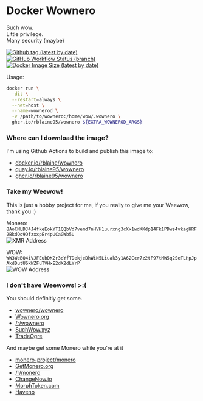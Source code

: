 # Docker Wownero
Such wow.  
Little privilege.  
Many security (maybe)

[![Github tag (latest by date)][github-tag-badge]][github-tag-link]  
[![GitHub Workflow Status (branch)][github-actions-badge]][github-actions-link]  
[![Docker Image Size (latest by date)][docker-image-size-badge]][docker-image-link]

Usage:
```sh
docker run \
  -dit \
  --restart=always \
  --net=host \
  --name=wownerod \
  -v /path/to/wownero:/home/wow/.wownero \
  ghcr.io/rblaine95/wownero ${EXTRA_WOWNEROD_ARGS}
```

### Where can I download the image?
I'm using Github Actions to build and publish this image to:
* [docker.io/rblaine/wownero](https://hub.docker.com/r/rblaine/wownero)
* [quay.io/rblaine95/wownero](https://quay.io/repository/rblaine95/wownero)
* [ghcr.io/rblaine95/wownero](https://ghcr.io/rblaine95/wownero)

### Take my Weewow!
This is just a hobby project for me, if you really to give me your Weewow, thank you :)  

Monero: `8AoCMLDJ4J4fkeEokYT1QQbVd7vemd7nHVH1uurxng3cXx1wdKKdp14Fk1PDws4vkagHRF2BkdQo9DfzxxpEr4pUCaGWb5U`  
![XMR Address](https://api.qrserver.com/v1/create-qr-code/?data=8AoCMLDJ4J4fkeEokYT1QQbVd7vemd7nHVH1uurxng3cXx1wdKKdp14Fk1PDws4vkagHRF2BkdQo9DfzxxpEr4pUCaGWb5U&amp;size=150x150 "8AoCMLDJ4J4fkeEokYT1QQbVd7vemd7nHVH1uurxng3cXx1wdKKdp14Fk1PDws4vkagHRF2BkdQo9DfzxxpEr4pUCaGWb5U")

WOW: `WW3WeBQ4iVJFEubDK2r3dYfTDekjeDhWiN5Liuak3y1A62Ccr7z2tF97tMW5q2SeTLHpJpAkdDutU6kWZFuTVHxE2dX2dLYrP`  
![WOW Address](https://api.qrserver.com/v1/create-qr-code/?data=WW3WeBQ4iVJFEubDK2r3dYfTDekjeDhWiN5Liuak3y1A62Ccr7z2tF97tMW5q2SeTLHpJpAkdDutU6kWZFuTVHxE2dX2dLYrP&amp;size=150x150 "WW3WeBQ4iVJFEubDK2r3dYfTDekjeDhWiN5Liuak3y1A62Ccr7z2tF97tMW5q2SeTLHpJpAkdDutU6kWZFuTVHxE2dX2dLYrP")

### I don't have Weewows! >:(
You should definitly get some.  
* [wownero/wownero](https://git.wownero.com/wownero/wownero)  
* [Wownero.org](https://wownero.org/)  
* [/r/wownero](https://www.reddit.com/r/wownero)  
* [SuchWow.xyz](https://suchwow.xyz/)  
* [TradeOgre](https://tradeogre.com/)

And maybe get some Monero while you're at it
* [monero-project/monero](https://github.com/monero-project/monero)  
* [GetMonero.org](https://www.getmonero.org/)  
* [/r/monero](https://www.reddit.com/r/monero)  
* [ChangeNow.io](https://changenow.io/)  
* [MorphToken.com](https://www.morphtoken.com)  
* [Haveno](https://github.com/haveno-dex/haveno)

[github-tag-badge]: https://img.shields.io/github/v/tag/rblaine95/docker_wownero "Github tag (latest by date)"
[github-tag-link]: https://github.com/rblaine95/docker_wownero/tags
[github-actions-badge]: https://img.shields.io/github/workflow/status/rblaine95/docker_wownero/Docker/master "Github Workflow Status (master)"
[github-actions-link]: https://github.com/rblaine95/docker_wownero/actions?query=workflow%3ADocker
[docker-image-size-badge]: https://img.shields.io/docker/image-size/rblaine/wownero "Docker Image Size (latest by date)"
[docker-image-link]: https://hub.docker.com/r/rblaine/wownero
